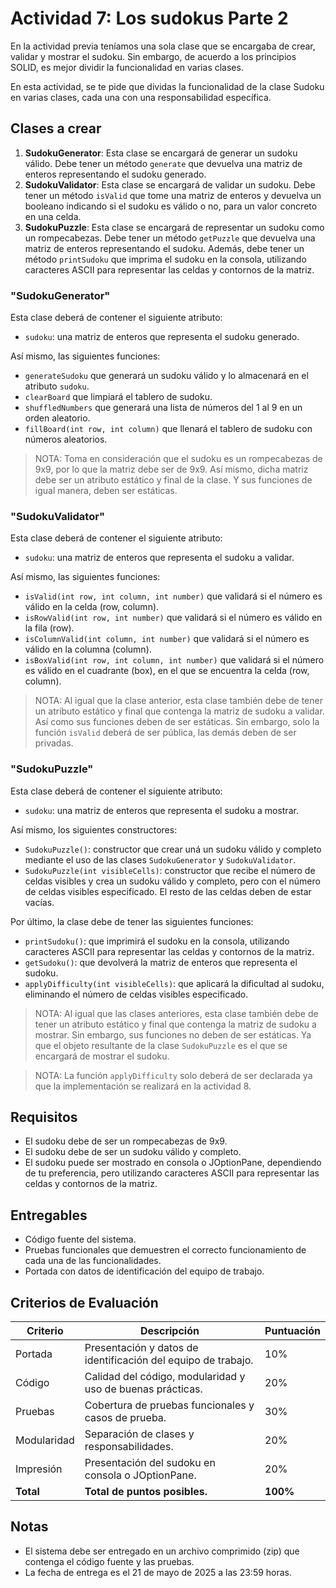 # Actividad 7: Los sudokus Parte 2

En la actividad previa teníamos una sola clase que se encargaba de crear, validar y mostrar el sudoku.
Sin embargo, de acuerdo a los principios SOLID, es mejor dividir la funcionalidad en varias clases.

En esta actividad, se te pide que dividas la funcionalidad de la clase Sudoku en varias clases, cada una con una
responsabilidad específica.

## Clases a crear

1. **SudokuGenerator**: Esta clase se encargará de generar un sudoku válido. Debe tener un método `generate` que
   devuelva una matriz de enteros representando el sudoku generado.
2. **SudokuValidator**: Esta clase se encargará de validar un sudoku. Debe tener un método `isValid` que tome una
   matriz de enteros y devuelva un booleano indicando si el sudoku es válido o no, para un valor concreto en una celda.
3. **SudokuPuzzle**: Esta clase se encargará de representar un sudoku como un rompecabezas. Debe tener un método
   `getPuzzle` que devuelva una matriz de enteros representando el sudoku. Además, debe tener un método `printSudoku`
   que imprima el sudoku en la consola, utilizando caracteres ASCII para representar las celdas y contornos de la
   matriz.

### "SudokuGenerator"

Esta clase deberá de contener el siguiente atributo:

- `sudoku`: una matriz de enteros que representa el sudoku generado.

Así mismo, las siguientes funciones:

- `generateSudoku` que generará un sudoku válido y lo almacenará en el atributo `sudoku`.
- `clearBoard` que limpiará el tablero de sudoku.
- `shuffledNumbers` que generará una lista de números del 1 al 9 en un orden aleatorio.
- `fillBoard(int row, int column)` que llenará el tablero de sudoku con números aleatorios.

> NOTA: Toma en consideración que el sudoku es un rompecabezas de 9x9, por lo que la matriz debe ser de 9x9.
> Así mismo, dicha matriz debe ser un atributo estático y final de la clase. Y sus funciones de igual manera,
> deben ser estáticas.

### "SudokuValidator"

Esta clase deberá de contener el siguiente atributo:

- `sudoku`: una matriz de enteros que representa el sudoku a validar.

Así mismo, las siguientes funciones:

- `isValid(int row, int column, int number)` que validará si el número es válido en la celda (row, column).
- `isRowValid(int row, int number)` que validará si el número es válido en la fila (row).
- `isColumnValid(int column, int number)` que validará si el número es válido en la columna (column).
- `isBoxValid(int row, int column, int number)` que validará si el número es válido en el cuadrante (box), en el que se
  encuentra la celda (row, column).

> NOTA: Al igual que la clase anterior, esta clase también debe de tener un atributo estático y final que contenga la
> matriz de sudoku a validar. Así como sus funciones deben de ser estáticas. Sin embargo, solo la función `isValid`
> deberá de ser pública, las demás deben de ser privadas.

### "SudokuPuzzle"

Esta clase deberá de contener el siguiente atributo:

- `sudoku`: una matriz de enteros que representa el sudoku a mostrar.

Así mismo, los siguientes constructores:

- `SudokuPuzzle()`: constructor que crear uná un sudoku válido y completo mediante el uso de las clases
  `SudokuGenerator` y `SudokuValidator`.
- `SudokuPuzzle(int visibleCells)`: constructor que recibe el número de celdas visibles y crea un sudoku
  válido y completo, pero con el número de celdas visibles especificado. El resto de las celdas deben de estar vacías.

Por último, la clase debe de tener las siguientes funciones:

- `printSudoku()`: que imprimirá el sudoku en la consola, utilizando caracteres ASCII para representar las celdas y
  contornos de la matriz.
- `getSudoku()`: que devolverá la matriz de enteros que representa el sudoku.
- `applyDifficulty(int visibleCells)`: que aplicará la dificultad al sudoku, eliminando el número de celdas visibles
  especificado.

> NOTA: Al igual que las clases anteriores, esta clase también debe de tener un atributo estático y final que
> contenga la matriz de sudoku a mostrar. Sin embargo, sus funciones no deben de ser estáticas. Ya que el objeto
> resultante de la clase `SudokuPuzzle` es el que se encargará de mostrar el sudoku.

> NOTA: La función `applyDifficulty` solo deberá de ser declarada ya que la implementación se realizará en la
> actividad 8.

## Requisitos

- El sudoku debe de ser un rompecabezas de 9x9.
- El sudoku debe de ser un sudoku válido y completo.
- El sudoku puede ser mostrado en consola o JOptionPane, dependiendo de tu preferencia, pero utilizando caracteres
  ASCII para representar las celdas y contornos de la matriz.

## Entregables

- Código fuente del sistema.
- Pruebas funcionales que demuestren el correcto funcionamiento de cada una de las funcionalidades.
- Portada con datos de identificación del equipo de trabajo.

## Criterios de Evaluación

| Criterio    | Descripción                                                   | Puntuación |
|-------------|---------------------------------------------------------------|------------|
| Portada     | Presentación y datos de identificación del equipo de trabajo. | 10%        |
| Código      | Calidad del código, modularidad y uso de buenas prácticas.    | 20%        |
| Pruebas     | Cobertura de pruebas funcionales y casos de prueba.           | 30%        |
| Modularidad | Separación de clases y responsabilidades.                     | 20%        |
| Impresión   | Presentación del sudoku en consola o JOptionPane.             | 20%        |
| **Total**   | **Total de puntos posibles.**                                 | **100%**   |

## Notas

- El sistema debe ser entregado en un archivo comprimido (zip) que contenga el código fuente y las pruebas.
- La fecha de entrega es el 21 de mayo de 2025 a las 23:59 horas.